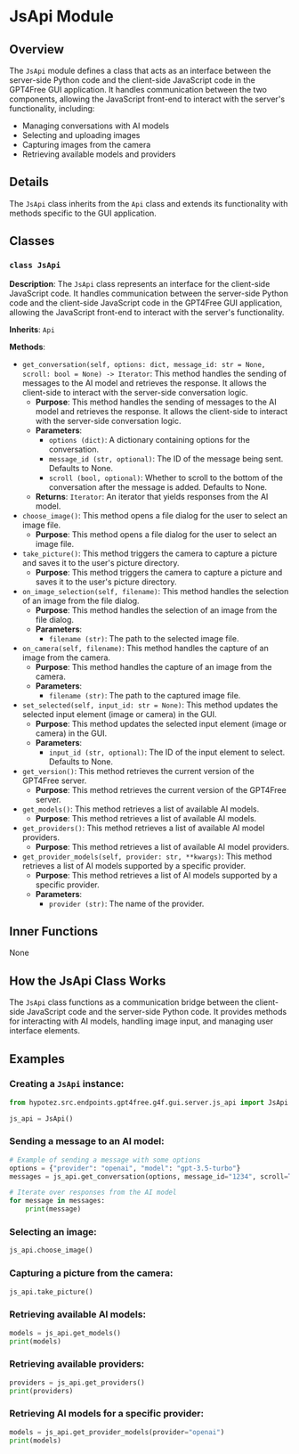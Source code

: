 # JsApi Module

## Overview

The `JsApi` module defines a class that acts as an interface between the server-side Python code and the client-side JavaScript code in the GPT4Free GUI application. It handles communication between the two components, allowing the JavaScript front-end to interact with the server's functionality, including:

- Managing conversations with AI models
- Selecting and uploading images
- Capturing images from the camera
- Retrieving available models and providers

## Details

The `JsApi` class inherits from the `Api` class and extends its functionality with methods specific to the GUI application. 

## Classes

### `class JsApi`

**Description**: The `JsApi` class represents an interface for the client-side JavaScript code. It handles communication between the server-side Python code and the client-side JavaScript code in the GPT4Free GUI application, allowing the JavaScript front-end to interact with the server's functionality.

**Inherits**: `Api`

**Methods**:

- `get_conversation(self, options: dict, message_id: str = None, scroll: bool = None) -> Iterator`: This method handles the sending of messages to the AI model and retrieves the response. It allows the client-side to interact with the server-side conversation logic.
    - **Purpose**:  This method handles the sending of messages to the AI model and retrieves the response. It allows the client-side to interact with the server-side conversation logic.
    - **Parameters**:
        - `options (dict)`: A dictionary containing options for the conversation.
        - `message_id (str, optional)`: The ID of the message being sent. Defaults to None.
        - `scroll (bool, optional)`:  Whether to scroll to the bottom of the conversation after the message is added. Defaults to None.
    - **Returns**: `Iterator`: An iterator that yields responses from the AI model.
- `choose_image()`: This method opens a file dialog for the user to select an image file.
    - **Purpose**:  This method opens a file dialog for the user to select an image file.
- `take_picture()`: This method triggers the camera to capture a picture and saves it to the user's picture directory.
    - **Purpose**:  This method triggers the camera to capture a picture and saves it to the user's picture directory.
- `on_image_selection(self, filename)`: This method handles the selection of an image from the file dialog.
    - **Purpose**: This method handles the selection of an image from the file dialog.
    - **Parameters**:
        - `filename (str)`: The path to the selected image file.
- `on_camera(self, filename)`: This method handles the capture of an image from the camera.
    - **Purpose**:  This method handles the capture of an image from the camera.
    - **Parameters**:
        - `filename (str)`: The path to the captured image file.
- `set_selected(self, input_id: str = None)`: This method updates the selected input element (image or camera) in the GUI.
    - **Purpose**:  This method updates the selected input element (image or camera) in the GUI.
    - **Parameters**:
        - `input_id (str, optional)`: The ID of the input element to select. Defaults to None.
- `get_version()`: This method retrieves the current version of the GPT4Free server.
    - **Purpose**: This method retrieves the current version of the GPT4Free server.
- `get_models()`: This method retrieves a list of available AI models.
    - **Purpose**:  This method retrieves a list of available AI models.
- `get_providers()`: This method retrieves a list of available AI model providers.
    - **Purpose**: This method retrieves a list of available AI model providers.
- `get_provider_models(self, provider: str, **kwargs)`: This method retrieves a list of AI models supported by a specific provider.
    - **Purpose**:  This method retrieves a list of AI models supported by a specific provider.
    - **Parameters**:
        - `provider (str)`: The name of the provider.

## Inner Functions

None

## How the JsApi Class Works

The `JsApi` class functions as a communication bridge between the client-side JavaScript code and the server-side Python code. It provides methods for interacting with AI models, handling image input, and managing user interface elements.  

## Examples

### Creating a `JsApi` instance:

```python
from hypotez.src.endpoints.gpt4free.g4f.gui.server.js_api import JsApi

js_api = JsApi()
```

### Sending a message to an AI model:

```python
# Example of sending a message with some options
options = {"provider": "openai", "model": "gpt-3.5-turbo"}
messages = js_api.get_conversation(options, message_id="1234", scroll=True)

# Iterate over responses from the AI model
for message in messages:
    print(message)
```

### Selecting an image:

```python
js_api.choose_image()
```

### Capturing a picture from the camera:

```python
js_api.take_picture()
```

### Retrieving available AI models:

```python
models = js_api.get_models()
print(models)
```

### Retrieving available providers:

```python
providers = js_api.get_providers()
print(providers)
```

### Retrieving AI models for a specific provider:

```python
models = js_api.get_provider_models(provider="openai")
print(models)
```
